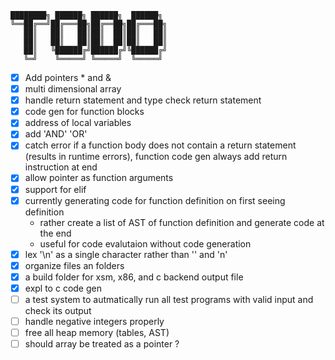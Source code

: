 ```
████████╗ ██████╗ ██████╗  ██████╗ 
╚══██╔══╝██╔═══██╗██╔══██╗██╔═══██╗
   ██║   ██║   ██║██║  ██║██║   ██║
   ██║   ██║   ██║██║  ██║██║   ██║
   ██║   ╚██████╔╝██████╔╝╚██████╔╝
   ╚═╝    ╚═════╝ ╚═════╝  ╚═════╝
```
- [x] Add pointers * and &
- [x] multi dimensional array
- [x] handle return statement and type check return statement
- [x] code gen for function blocks
- [x] address of local variables 
- [x] add 'AND' 'OR'
- [x] catch error if a function body does not contain a return statement (results in runtime errors), function code gen always add return instruction at end
- [x] allow pointer as function arguments
- [x] support for elif
- [x] currently generating code for function definition on first seeing definition
    - rather create a list of AST of function definition and generate code at the end
    - useful for code evalutaion without code generation
- [x] lex '\n' as a single character rather than '\' and 'n'
- [x] organize files an folders
- [x] a build folder for xsm, x86, and c backend output file
- [x] expl to c code gen
- [ ] a test system to autmatically run all test programs with valid input and check its output
- [ ] handle negative integers properly
- [ ] free all heap memory (tables, AST)
- [ ] should array be treated as a pointer ?